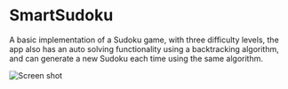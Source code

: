 # SmartSudoku

A basic implementation of a Sudoku game, with three difficulty levels, the app also has an auto solving functionality using a backtracking algorithm, and can generate a new Sudoku each time using the same algorithm.


![Screen shot](http://i.imgur.com/DbmjKlp.png)
